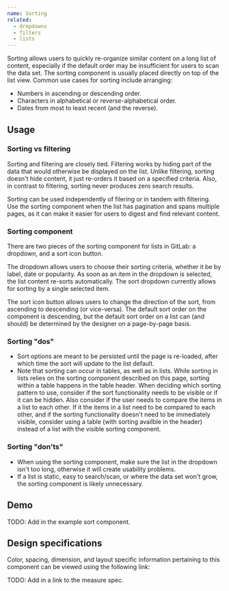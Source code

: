 ```yaml
---
name: Sorting
related:
  - dropdowns
  - filters
  - lists
---
```


Sorting allows users to quickly re-organize similar content on a long list of content, especially if the default order may be insufficient for users to scan the data set. The sorting component is usually placed directly on top of the list view. Common use cases for sorting include arranging:

*   Numbers in ascending or descending order.
*   Characters in alphabetical or reverse-alphabetical order.
*   Dates from most to least recent (and the reverse).

## Usage

### Sorting vs filtering

Sorting and filtering are closely tied. Filtering works by hiding part of the data that would otherwise be displayed on the list. Unlike filtering, sorting doesn't hide content, it just re-orders it based on a specified criteria. Also, in contrast to filtering, sorting never produces zero search results. 

Sorting can be used independently of filering or in tandem with filtering. Use the sorting component when the list has pagination and spans multiple pages, as it can make it easier for users to digest and find relevant content.

### Sorting component

There are two pieces of the sorting component for lists in GitLab: a dropdown, and a sort icon button.

The dropdown allows users to choose their sorting criteria, whether it be by label, date or popularity. As soon as an item in the dropdown is selected, the list content re-sorts automatically. The sort dropdown currently allows for sorting by a single selected item.

The sort icon button allows users to change the direction of the sort, from ascending to descending (or vice-versa). The default sort order on the component is descending, but the default sort order on a list can (and should) be determined by the designer on a page-by-page basis.

### Sorting "dos"

* Sort options are meant to be persisted until the page is re-loaded, after which time the sort will update to the list default. 
* Note that sorting can occur in tables, as well as in lists. While sorting in lists relies on the sorting component described on this page, sorting within a table happens in the table header. When deciding which sorting pattern to use, consider if the sort functionality needs to be visible or if it can be hidden. Also consider if the user needs to compare the items in a list to each other. If it the items in a list need to be compared to each other, and if the sorting functionality doesn't need to be immediately visible, consider using a table (with sorting availble in the header) instead of a list with the visible sorting component.

### Sorting "don'ts"

* When using the sorting component, make sure the list in the dropdown isn't too long, otherwise it will create usability problems.
* If a list is static, easy to search/scan, or where the data set won't grow, the sorting component is likely unnecessary.

## Demo

TODO: Add in the example sort component.

## Design specifications

Color, spacing, dimension, and layout specific information pertaining to this component can be viewed using the following link:

TODO: Add in a link to the measure spec.
